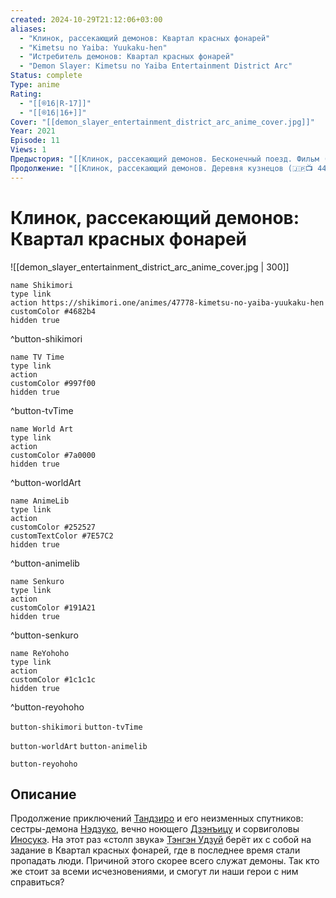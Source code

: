 ```yaml
---
created: 2024-10-29T21:12:06+03:00
aliases:
  - "Клинок, рассекающий демонов: Квартал красных фонарей"
  - "Kimetsu no Yaiba: Yuukaku-hen"
  - "Истребитель демонов: Квартал красных фонарей"
  - "Demon Slayer: Kimetsu no Yaiba Entertainment District Arc"
Status: complete
Type: anime
Rating:
  - "[[®️16|R-17]]"
  - "[[®️16|16+]]"
Cover: "[[demon_slayer_entertainment_district_arc_anime_cover.jpg]]"
Year: 2021
Episode: 11
Views: 1
Предыстория: "[[Клинок, рассекающий демонов. Бесконечный поезд. Фильм (🇯🇵📺 447)]]"
Продолжение: "[[Клинок, рассекающий демонов. Деревня кузнецов (🇯🇵📺 448)]]"
---
```


# Клинок, рассекающий демонов: Квартал красных фонарей

![[demon_slayer_entertainment_district_arc_anime_cover.jpg | 300]]

```button
name Shikimori
type link
action https://shikimori.one/animes/47778-kimetsu-no-yaiba-yuukaku-hen
customColor #4682b4
hidden true
```
^button-shikimori

```button
name TV Time
type link
action 
customColor #997f00
hidden true
```
^button-tvTime

```button
name World Art
type link
action 
customColor #7a0000
hidden true
```
^button-worldArt

```button
name AnimeLib
type link
action 
customColor #252527
customTextColor #7E57C2
hidden true
```
^button-animelib

```button
name Senkuro
type link
action 
customColor #191A21
hidden true
```
^button-senkuro

```button
name ReYohoho
type link
action 
customColor #1c1c1c
hidden true
```
^button-reyohoho



`button-shikimori` `button-tvTime`

`button-worldArt` `button-animelib`

`button-reyohoho`

## Описание

Продолжение приключений [Тандзиро](https://shikimori.one/characters/146156-tanjirou-kamado) и его неизменных спутников: сестры-демона [Нэдзуко](https://shikimori.one/characters/146157-nezuko-kamado), вечно ноющего [Дзэнъицу](https://shikimori.one/characters/146158-zenitsu-agatsuma) и сорвиголовы [Иносукэ](https://shikimori.one/characters/146159-inosuke-hashibira). На этот раз «столп звука» [Тэнгэн Удзуй](https://shikimori.one/characters/151144-tengen-uzui) берёт их с собой на задание в Квартал красных фонарей, где в последнее время стали пропадать люди. Причиной этого скорее всего служат демоны. Так кто же стоит за всеми исчезновениями, и смогут ли наши герои с ним справиться?
